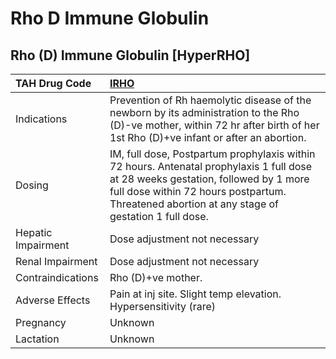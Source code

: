 # Rho D Immune Globulin

## Rho (D) Immune Globulin [HyperRHO]

| TAH Drug Code      | [IRHO](https://www.tahsda.org.tw/drugs/hissearch.php?drug_code=IRHO)                                                                                                                                                                |
|:-------------------|:------------------------------------------------------------------------------------------------------------------------------------------------------------------------------------------------------------------------------------|
| Indications        | Prevention of Rh haemolytic disease of the newborn by its administration to the Rho (D)-ve mother, within 72 hr after birth of her 1st Rho (D)+ve infant or after an abortion.                                                      |
| Dosing             | IM, full dose, Postpartum prophylaxis within 72 hours. Antenatal prophylaxis 1 full dose at 28 weeks gestation, followed by 1 more full dose within 72 hours postpartum. Threatened abortion at any stage of gestation 1 full dose. |
| Hepatic Impairment | Dose adjustment not necessary                                                                                                                                                                                                       |
| Renal Impairment   | Dose adjustment not necessary                                                                                                                                                                                                       |
| Contraindications  | Rho (D)+ve mother.                                                                                                                                                                                                                  |
| Adverse Effects    | Pain at inj site. Slight temp elevation. Hypersensitivity (rare)                                                                                                                                                                    |
| Pregnancy          | Unknown                                                                                                                                                                                                                             |
| Lactation          | Unknown                                                                                                                                                                                                                             |

